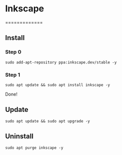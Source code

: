 # Inkscape

=============

## Install

### Step 0

```
sudo add-apt-repository ppa:inkscape.dev/stable -y
```

### Step 1

```
sudo apt update && sudo apt install inkscape -y
```

Done!

## Update

```
sudo apt update && sudo apt upgrade -y
```

## Uninstall

```
sudo apt purge inkscape -y
```
